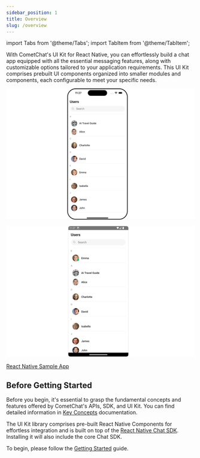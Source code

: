 ```yaml
---
sidebar_position: 1
title: Overview
slug: /overview
---
```


import Tabs from '@theme/Tabs';
import TabItem from '@theme/TabItem';

With CometChat's UI Kit for React Native, you can effortlessly build a chat app equipped with all the essential messaging features, along with customizable options tailored to your application requirements. This UI Kit comprises prebuilt UI components organized into smaller modules and components, each configurable to meet your specific needs.

<Tabs>
<TabItem value="ios" label="iOS">

![](../assets/iOS/overview_cometchat_screens.png)

</TabItem>
<TabItem value="android" label="Android">

![](../assets/android/overview_cometchat_screens.png)

</TabItem>
</Tabs>

<div style={{display: 'flex', borderRadius: '3px'}}>
  <div style={{width: '100%', wordBreak: 'break-word', padding: '12px 12px 0 12px'}}>
    <p style={{margin:0}}><a class="button btn" style={{backgroundColor: '#7c55c9', color: 'white', textDecoration: 'underline'}} href="https://github.com/cometchat/cometchat-sample-app-react-native/tree/v4">React Native Sample App</a></p>
  </div>
</div>

## Before Getting Started

Before you begin, it's essential to grasp the fundamental concepts and features offered by CometChat's APIs, SDK, and UI Kit. You can find detailed information in [Key Concepts](/fundamentals/key-concepts) documentation.

The UI Kit library comprises pre-built React Native Components for effortless integration and is built on top of the [React Native Chat SDK](/sdk/react-native/overview). Installing it will also include the core Chat SDK.

To begin, please follow the [Getting Started](./getting-started) guide.
